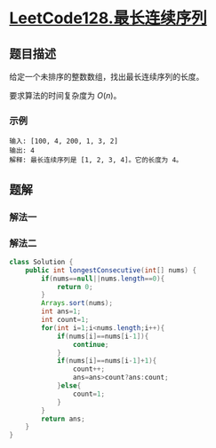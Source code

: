 # [LeetCode128.最长连续序列](https://leetcode-cn.com/problems/longest-consecutive-sequence/)
## 题目描述
给定一个未排序的整数数组，找出最长连续序列的长度。

要求算法的时间复杂度为 $O(n)$。

### 示例
```
输入: [100, 4, 200, 1, 3, 2]
输出: 4
解释: 最长连续序列是 [1, 2, 3, 4]。它的长度为 4。
```
## 题解
### 解法一

### 解法二
```java
class Solution {
    public int longestConsecutive(int[] nums) {
        if(nums==null||nums.length==0){
            return 0;
        }
        Arrays.sort(nums);
        int ans=1;
        int count=1;
        for(int i=1;i<nums.length;i++){
            if(nums[i]==nums[i-1]){
                continue;
            }
            if(nums[i]==nums[i-1]+1){
                count++;
                ans=ans>count?ans:count;
            }else{
                count=1;
            }
        }
        return ans;
    }
}
```